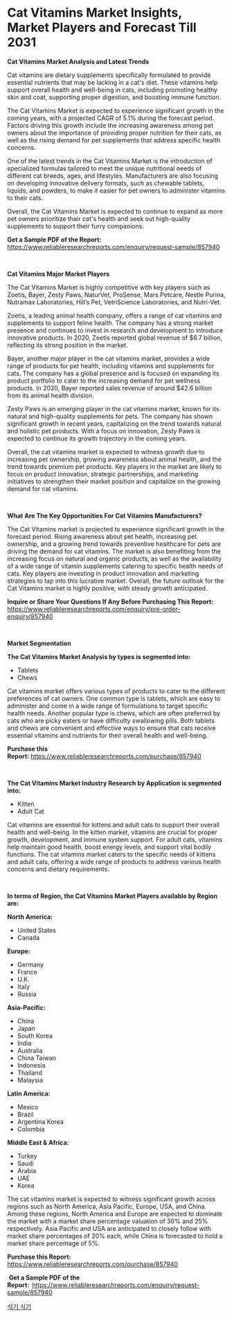 <p><h1>Cat Vitamins Market Insights, Market Players and Forecast Till 2031</h1></p><p><strong>Cat Vitamins Market Analysis and Latest Trends</strong></p>
<p><p>Cat vitamins are dietary supplements specifically formulated to provide essential nutrients that may be lacking in a cat's diet. These vitamins help support overall health and well-being in cats, including promoting healthy skin and coat, supporting proper digestion, and boosting immune function.</p><p>The Cat Vitamins Market is expected to experience significant growth in the coming years, with a projected CAGR of 5.1% during the forecast period. Factors driving this growth include the increasing awareness among pet owners about the importance of providing proper nutrition for their cats, as well as the rising demand for pet supplements that address specific health concerns.</p><p>One of the latest trends in the Cat Vitamins Market is the introduction of specialized formulas tailored to meet the unique nutritional needs of different cat breeds, ages, and lifestyles. Manufacturers are also focusing on developing innovative delivery formats, such as chewable tablets, liquids, and powders, to make it easier for pet owners to administer vitamins to their cats.</p><p>Overall, the Cat Vitamins Market is expected to continue to expand as more pet owners prioritize their cat's health and seek out high-quality supplements to support their furry companions.</p></p>
<p><strong>Get a Sample PDF of the Report:&nbsp;</strong> <a href="https://www.reliableresearchreports.com/enquiry/request-sample/857940">https://www.reliableresearchreports.com/enquiry/request-sample/857940</a></p>
<p>&nbsp;</p>
<p><strong>Cat Vitamins Major Market Players</strong></p>
<p><p>The Cat Vitamins Market is highly competitive with key players such as Zoetis, Bayer, Zesty Paws, NaturVet, ProSense, Mars Petcare, Nestle Purina, Nutramax Laboratories, Hill’s Pet, VetriScience Laboratories, and Nutri-Vet. </p><p>Zoetis, a leading animal health company, offers a range of cat vitamins and supplements to support feline health. The company has a strong market presence and continues to invest in research and development to introduce innovative products. In 2020, Zoetis reported global revenue of $6.7 billion, reflecting its strong position in the market.</p><p>Bayer, another major player in the cat vitamins market, provides a wide range of products for pet health, including vitamins and supplements for cats. The company has a global presence and is focused on expanding its product portfolio to cater to the increasing demand for pet wellness products. In 2020, Bayer reported sales revenue of around $42.6 billion from its animal health division.</p><p>Zesty Paws is an emerging player in the cat vitamins market, known for its natural and high-quality supplements for pets. The company has shown significant growth in recent years, capitalizing on the trend towards natural and holistic pet products. With a focus on innovation, Zesty Paws is expected to continue its growth trajectory in the coming years.</p><p>Overall, the cat vitamins market is expected to witness growth due to increasing pet ownership, growing awareness about animal health, and the trend towards premium pet products. Key players in the market are likely to focus on product innovation, strategic partnerships, and marketing initiatives to strengthen their market position and capitalize on the growing demand for cat vitamins.</p></p>
<p>&nbsp;</p>
<p><strong>What Are The Key Opportunities For Cat Vitamins Manufacturers?</strong></p>
<p><p>The Cat Vitamins market is projected to experience significant growth in the forecast period. Rising awareness about pet health, increasing pet ownership, and a growing trend towards preventive healthcare for pets are driving the demand for cat vitamins. The market is also benefiting from the increasing focus on natural and organic products, as well as the availability of a wide range of vitamin supplements catering to specific health needs of cats. Key players are investing in product innovation and marketing strategies to tap into this lucrative market. Overall, the future outlook for the Cat Vitamins market is highly positive, with steady growth anticipated.</p></p>
<p><strong>Inquire or Share Your Questions If Any Before Purchasing This Report:</strong> <a href="https://www.reliableresearchreports.com/enquiry/pre-order-enquiry/857940">https://www.reliableresearchreports.com/enquiry/pre-order-enquiry/857940</a></p>
<p>&nbsp;</p>
<p><strong>Market Segmentation</strong></p>
<p><strong>The Cat Vitamins Market Analysis by types is segmented into:</strong></p>
<p><ul><li>Tablets</li><li>Chews</li></ul></p>
<p><p>Cat vitamins market offers various types of products to cater to the different preferences of cat owners. One common type is tablets, which are easy to administer and come in a wide range of formulations to target specific health needs. Another popular type is chews, which are often preferred by cats who are picky eaters or have difficulty swallowing pills. Both tablets and chews are convenient and effective ways to ensure that cats receive essential vitamins and nutrients for their overall health and well-being.</p></p>
<p><strong>Purchase this Report:&nbsp;</strong><a href="https://www.reliableresearchreports.com/purchase/857940">https://www.reliableresearchreports.com/purchase/857940</a></p>
<p>&nbsp;</p>
<p><strong>The Cat Vitamins Market Industry Research by Application is segmented into:</strong></p>
<p><ul><li>Kitten</li><li>Adult Cat</li></ul></p>
<p><p>Cat vitamins are essential for kittens and adult cats to support their overall health and well-being. In the kitten market, vitamins are crucial for proper growth, development, and immune system support. For adult cats, vitamins help maintain good health, boost energy levels, and support vital bodily functions. The cat vitamins market caters to the specific needs of kittens and adult cats, offering a wide range of products to address various health concerns and dietary requirements.</p></p>
<p>&nbsp;</p>
<p><strong>In terms of Region, the Cat Vitamins Market Players available by Region are:</strong></p>
<p>
    <p> <strong> North America: </strong>
        <ul>
            <li>United States</li>
            <li>Canada</li>
        </ul>
        </p> 
    <p> <strong> Europe: </strong>
        <ul>
            <li>Germany</li>
            <li>France</li>
            <li>U.K.</li>
            <li>Italy</li>
            <li>Russia</li>
        </ul>
        </p> 
    <p> <strong> Asia-Pacific: </strong>
        <ul>
            <li>China</li>
            <li>Japan</li>
            <li>South Korea</li>
            <li>India</li>
            <li>Australia</li>
            <li>China Taiwan</li>
            <li>Indonesia</li>
            <li>Thailand</li>
            <li>Malaysia</li>
        </ul>
        </p> 
    <p> <strong> Latin America: </strong>
        <ul>
            <li>Mexico</li>
            <li>Brazil</li>
            <li>Argentina Korea</li>
            <li>Colombia</li>
        </ul>
        </p> 
    <p> <strong> Middle East & Africa: </strong>
        <ul>
            <li>Turkey</li>
            <li>Saudi</li>
            <li>Arabia</li>
            <li>UAE</li>
            <li>Korea</li>
        </ul>
    </p>
    </p>
<p><p>The cat vitamins market is expected to witness significant growth across regions such as North America, Asia Pacific, Europe, USA, and China. Among these regions, North America and Europe are expected to dominate the market with a market share percentage valuation of 30% and 25% respectively. Asia Pacific and USA are anticipated to closely follow with market share percentages of 20% each, while China is forecasted to hold a market share percentage of 5%.</p></p>
<p><strong>Purchase this Report: </strong><a href="https://www.reliableresearchreports.com/purchase/857940">https://www.reliableresearchreports.com/purchase/857940</a></p>
<p>&nbsp;<strong>Get a Sample PDF of the Report:&nbsp;&nbsp;</strong><a href="https://www.reliableresearchreports.com/enquiry/request-sample/857940">https://www.reliableresearchreports.com/enquiry/request-sample/857940</a></p>
<p><strong></strong></p>
<p><p><a href="https://medium.com/@fly879567/%EC%84%B8%EB%9D%BC%EB%AF%B9-%EC%8B%9D%EA%B8%B0-%EC%8B%9C%EC%9E%A5-%EA%B7%9C%EB%AA%A8%EB%8A%94-%EA%B8%80%EB%A1%9C%EB%B2%8C-%EC%82%B0%EC%97%85%EC%97%90%EC%84%9C-%EC%B5%9C%EC%A0%81%EC%9D%98-%EB%A7%88%EC%BC%80%ED%8C%85-%EC%B1%84%EB%84%90%EC%9D%84-%EB%B3%B4%EC%97%AC%EC%A4%8D%EB%8B%88%EB%8B%A4-615a67851dd6">석기 식기</a></p></p>